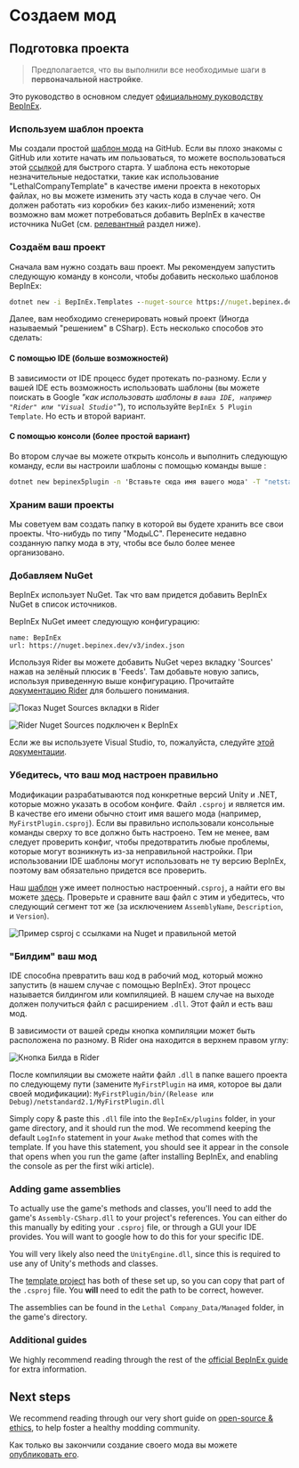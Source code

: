 # Создаем мод

## Подготовка проекта

> Предполагается, что вы выполнили все необходимые шаги в **первоначальной настройке**.

Это руководство в основном следует [официальному руководству BepInEx](https://docs.bepinex.dev/articles/dev_guide/plugin_tutorial/2_plugin_start.html).

### Используем шаблон проекта

Мы создали простой [шаблон мода](https://github.com/LethalCompany/LethalCompanyTemplate) на GitHub. Если вы плохо знакомы с GitHub или хотите начать им пользоваться, то можете воспользоваться этой [ссылкой](#TODO-LINK-TO-CORRECT-PAGE-AND-HEADER) для быстрого старта. У шаблона есть некоторые незначительные недостатки, такие как использование "LethalCompanyTemplate" в качестве имени проекта в некоторых файлах, но вы можете изменить эту часть кода в случае чего. Он должен работать «из коробки» без каких-либо изменений; хотя возможно вам может потребоваться добавить BepInEx в качестве источника NuGet (см. [релевантный](#adding-nuget-source) раздел ниже).

### Создаём ваш проект

Сначала вам нужно создать ваш проект. Мы рекомендуем запустить следующую команду в консоли, чтобы добавить несколько шаблонов BepInEx:

```cmd
dotnet new -i BepInEx.Templates --nuget-source https://nuget.bepinex.dev/v3/index.json
```

Далее, вам необходимо сгенерировать новый проект (Иногда называемый "решением" в CSharp). Есть несколько способов это сделать:

#### С помощью IDE (больше возможностей)

В зависимости от IDE процесс будет протекать по-разному. Если у вашей IDE есть возможность использовать шаблоны (вы можете поискать в Google _"как использовать шаблоны в `ваша IDE, например "Rider" или "Visual Studio"`"_), то используйте `BepInEx 5 Plugin Template`. Но есть и второй вариант.

#### С помощью консоли (более простой вариант)

Во втором случае вы можете открыть консоль и выполнить следующую команду, если вы настроили шаблоны с помощью команды выше :

```cmd
dotnet new bepinex5plugin -n 'Вставьте сюда имя вашего мода' -T "netstandard2.1" -U "2022.3.9"
```

### Храним ваши проекты

Мы советуем вам создать папку в которой вы будете хранить все свои проекты. Что-нибудь по типу "МодыLC". Перенесите недавно созданную папку мода в эту, чтобы все было более менее организовано.

### Добавляем NuGet

BepInEx использует NuGet. Так что вам придется добавить BepInEx NuGet в список источников.

BepInEx NuGet имеет следующую конфигурацию:

```
name: BepInEx
url: https://nuget.bepinex.dev/v3/index.json
```

Используя Rider вы можете добавить NuGet через вкладку 'Sources' нажав на зелёный плюсик в 'Feeds'. Там добавьте новую запись, используя приведенную выше конфигурацию. Прочитайте [документацию Rider](https://www.jetbrains.com/help/rider/Using_NuGet.html#sources) для большего понимания.

![Показ Nuget Sources вкладки в Rider](../docs/files/starting-a-mod/ridershownugetsources.png)

![Rider Nuget Sources подключен к BepInEx](../docs/files/starting-a-mod/ridernugetfeeds.png)

Если же вы используете Visual Studio, то, пожалуйста, следуйте [этой документации](https://learn.microsoft.com/en-us/nuget/consume-packages/install-use-packages-visual-studio#package-sources).

### Убедитесь, что ваш мод настроен правильно

Модификации разрабатываются под конкретные версий Unity и .NET, которые можно указать в особом конфиге. Файл `.csproj` и является им. В качестве его имени обычно стоит имя вашего мода (например, `MyFirstPlugin.csproj`). Если вы правильно использовали консольные команды сверху то все должно быть настроено. Тем не менее, вам следует проверить конфиг, чтобы предотвратить любые проблемы, которые могут возникнуть из-за неправильной настройки. При использовании IDE шаблоны могут использовать не ту версию BepInEx, поэтому вам обязательно придется все проверить.

Наш [шаблон](https://github.com/LethalCompany/LethalCompanyTemplate) уже имеет полностью настроенный`.csproj`, а найти его вы можете [здесь](https://github.com/LethalCompany/LethalCompanyTemplate/blob/main/LethalCompanyTemplate/LethalCompanyTemplate.csproj). Проверьте и сравните ваш файл с этим и убедитесь, что следующий сегмент тот же (за исключением `AssemblyName`, `Description`, и `Version`).

![Пример csproj с ссылками на Nuget и правильной метой](../docs/files/starting-a-mod/csprojexample.png)

### "Билдим" ваш мод

IDE способна превратить ваш код в рабочий мод, который можно запустить (в нашем случае с помощью BepInEx). Этот процесс называется билдингом или компиляцией. В нашем случае на выходе должен получиться файл с расширением `.dll`. Этот файл и есть ваш мод.

В зависимости от вашей среды кнопка компиляции может быть расположена по разному. В Rider она находится в верхнем правом углу:

![Кнопка Билда в Rider](../docs/files/starting-a-mod/riderbuild.png)

После компиляции вы сможете найти файл `.dll` в папке вашего проекта по следующему пути (замените `MyFirstPlugin` на имя, которое вы дали своей модификации): `MyFirstPlugin/bin/(Release или Debug)/netstandard2.1/MyFirstPlugin.dll`

Simply copy & paste this `.dll` file into the `BepInEx/plugins` folder, in your game directory, and it should run the mod. We recommend keeping the default `LogInfo` statement in your `Awake` method that comes with the template. If you have this statement, you should see it appear in the console that opens when you run the game (after installing BepInEx, and enabling the console as per the first wiki article).

### Adding game assemblies

To actually use the game's methods and classes, you'll need to add the game's `Assembly-CSharp.dll` to your project's references. You can either do this manually by editing your `.csproj` file, or through a GUI your IDE provides. You will want to google how to do this for your specific IDE.

You will very likely also need the `UnityEngine.dll`, since this is required to use any of Unity's methods and classes.

The [template project](https://github.com/LethalCompany/LethalCompanyTemplate) has both of these set up, so you can copy that part of the `.csproj` file. You **will** need to edit the path to be correct, however.

The assemblies can be found in the `Lethal Company_Data/Managed` folder, in the game's directory.

### Additional guides

We highly recommend reading through the rest of the [official BepInEx guide](https://docs.bepinex.dev/articles/dev_guide/plugin_tutorial/2_plugin_start.html) for extra information.

## Next steps

We recommend reading through our very short guide on [open-source & ethics](open-source-and-ethics), to help foster a healthy modding community.

Как только вы закончили создание своего мода вы можете [опубликовать его](publishing-your-mod).
